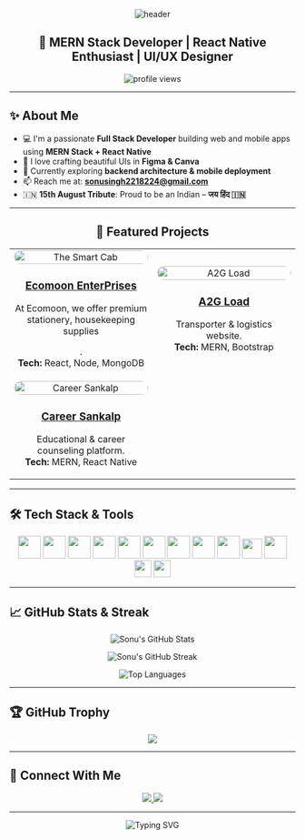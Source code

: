 <!-- Header Image -->
<p align="center">
  <img src="https://capsule-render.vercel.app/api?text=Hi%20there!%20I'm%20Sonu%20Singh&animation=fadeIn&type=waving&color=gradient&height=120" alt="header"/>
</p>

<h2 align="center">🚀 MERN Stack Developer | React Native Enthusiast | UI/UX Designer</h2>

<p align="center">
  <img src="https://komarev.com/ghpvc/?username=sonusingh2218224&label=Profile%20views&color=0e75b6&style=flat" alt="profile views"/>
</p>

---

## ✨ About Me

- 💻 I'm a passionate **Full Stack Developer** building web and mobile apps using **MERN Stack + React Native**
- 🎨 I love crafting beautiful UIs in **Figma & Canva**
- 🌱 Currently exploring **backend architecture & mobile deployment**
- 📫 Reach me at: **sonusingh2218224@gmail.com**
- 🇮🇳 **15th August Tribute**: Proud to be an Indian – **जय हिंद 🇮🇳**

---

<h2 align="center">🚀 Featured Projects</h2>

<table>
  <tr>
    <td align="center" width="50%">
      <a href="https://www.thesmartcab.in/" target="_blank">
        <img src="https://res.cloudinary.com/dyg9hizdr/image/upload/v1754503101/github/ecomoon_tdeh1z.png" alt="The Smart Cab" width="100%" style="border-radius: 15px;" />
        <h3>Ecomoon EnterPrises</h3>
      </a>
      <p>At Ecomoon, we offer premium stationery, housekeeping supplies

.<br/><strong>Tech:</strong> React, Node, MongoDB</p>
    </td>
    <td align="center" width="50%">
      <a href="https://a2gload.com/" target="_blank">
        <img src="https://res.cloudinary.com/dyg9hizdr/image/upload/v1754501913/github/Frame_1171276413_vsyqgt.png" alt="A2G Load" width="100%" style="border-radius: 15px;" />
        <h3>A2G Load</h3>
      </a>
      <p>Transporter & logistics website.<br/><strong>Tech:</strong> MERN, Bootstrap</p>
    </td>
  </tr>
  <tr>
    <td align="center" width="50%">
      <a href="https://careersankalp.in/" target="_blank">
        <img src="https://res.cloudinary.com/dyg9hizdr/image/upload/v1754501913/github/Frame_1171276424_s9pemd.png" alt="Career Sankalp" width="100%" style="border-radius: 15px;" />
        <h3>Career Sankalp</h3>
      </a>
      <p>Educational & career counseling platform.<br/><strong>Tech:</strong> MERN, React Native</p>
    </td>

  </tr>
</table>

---

## 🛠️ Tech Stack & Tools

<p align="center">
  <img src="https://cdn.jsdelivr.net/gh/devicons/devicon/icons/html5/html5-original.svg" width="40"/>
  <img src="https://cdn.jsdelivr.net/gh/devicons/devicon/icons/css3/css3-original.svg" width="40"/>
  <img src="https://cdn.jsdelivr.net/gh/devicons/devicon/icons/javascript/javascript-original.svg" width="40"/>
  <img src="https://cdn.jsdelivr.net/gh/devicons/devicon/icons/react/react-original.svg" width="40"/>
  <img src="https://cdn.jsdelivr.net/gh/devicons/devicon/icons/nodejs/nodejs-original.svg" width="40"/>
  <img src="https://cdn.jsdelivr.net/gh/devicons/devicon/icons/express/express-original.svg" width="40"/>
  <img src="https://cdn.jsdelivr.net/gh/devicons/devicon/icons/mongodb/mongodb-original.svg" width="40"/>
  <img src="https://cdn.jsdelivr.net/gh/devicons/devicon/icons/bootstrap/bootstrap-plain.svg" width="40"/>
  <img src="https://cdn.jsdelivr.net/gh/devicons/devicon/icons/sass/sass-original.svg" width="40"/>
  <img src="https://reactnative.dev/img/header_logo.svg" width="35"/>
  <img src="https://cdn.jsdelivr.net/gh/devicons/devicon/icons/photoshop/photoshop-line.svg" width="40"/>
  <img src="https://cdn.worldvectorlogo.com/logos/figma-1.svg" width="30"/>
  <img src="https://cdn.worldvectorlogo.com/logos/canva-1.svg" width="30"/>
</p>

---

## 📈 GitHub Stats & Streak

<p align="center">
  <img src="https://github-readme-stats.vercel.app/api?username=sonusingh2218224&show_icons=true&theme=default" alt="Sonu's GitHub Stats" />
</p>

<p align="center">
  <img src="https://github-readme-streak-stats.herokuapp.com/?user=sonusingh2218224&theme=default" alt="Sonu's GitHub Streak" />
</p>

<p align="center">
  <img src="https://github-readme-stats.vercel.app/api/top-langs?username=sonusingh2218224&show_icons=true&locale=en&layout=compact" alt="Top Languages" />
</p>

---

## 🏆 GitHub Trophy

<p align="center">
  <img src="https://github-profile-trophy.vercel.app/?username=sonusingh2218224&theme=flat&no-frame=true&margin-w=10" />
</p>

---

## 🤝 Connect With Me

<p align="center">
  <a href="https://www.linkedin.com/in/sonu-singh-8a9748181/" target="_blank">
    <img src="https://img.shields.io/badge/LinkedIn-Connect-blue?style=for-the-badge&logo=linkedin" />
  </a>
  <a href="mailto:sonusingh2218224@gmail.com">
    <img src="https://img.shields.io/badge/Gmail-Email-red?style=for-the-badge&logo=gmail" />
  </a>
</p>

---

<p align="center">
  <img src="https://readme-typing-svg.herokuapp.com?font=Fira+Code&size=22&duration=4000&pause=1000&center=true&width=440&lines=Thank+You+for+visiting+my+profile!;Keep+learning+and+keep+building!;जय+हिंद+🇮🇳" alt="Typing SVG" />
</p>
